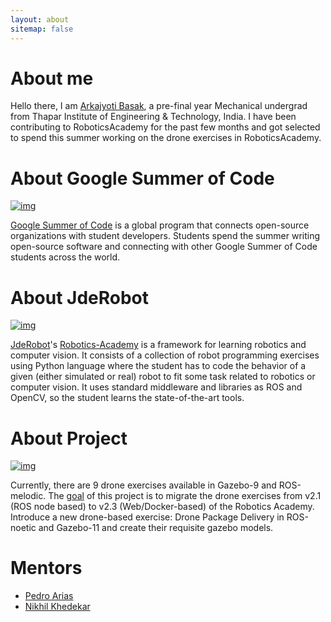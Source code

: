 ```yaml
---
layout: about
sitemap: false
---
```


# About me

Hello there, I am [Arkajyoti Basak](https://github.com/iamarkaj), a pre-final year Mechanical undergrad from Thapar Institute of Engineering & Technology, India. I have been contributing to RoboticsAcademy for the past few months and got selected to spend this summer working on the drone exercises in RoboticsAcademy.


# About Google Summer of Code

[![img](/assets/img/abstract/gsoc.png)](https://summerofcode.withgoogle.com/)

[Google Summer of Code](https://summerofcode.withgoogle.com/) is a global program that connects open-source organizations with student developers. Students spend the summer writing open-source software and connecting with other Google Summer of Code students across the world.


# About JdeRobot

[![img](/assets/img/abstract/jderobot.png)](https://jderobot.github.io/)

[JdeRobot](https://jderobot.github.io/)'s [Robotics-Academy](https://github.com/JdeRobot/RoboticsAcademy) is a framework for learning robotics and computer vision. It consists of a collection of robot programming exercises using Python language where the student has to code the behavior of a given (either simulated or real) robot to fit some task related to robotics or computer vision. It uses standard middleware and libraries as ROS and OpenCV, so the student learns the state-of-the-art tools.


# About Project

[![img](/assets/img/abstract/project_summary.png)](http://jderobot.github.io/RoboticsAcademy/exercises/drones_section)

Currently, there are 9 drone exercises available in Gazebo-9 and ROS-melodic. The [goal](https://jderobot.github.io/activities/gsoc/2021#project-2-robotics-academy-new-drone-based-exercises) of this project is to migrate the drone exercises from v2.1 (ROS node based) to v2.3 (Web/Docker-based) of the Robotics Academy. Introduce a new drone-based exercise: Drone Package Delivery in ROS-noetic and Gazebo-11 and create their requisite gazebo models.


# Mentors

- [Pedro Arias](https://github.com/pariaspe)
- [Nikhil Khedekar](https://github.com/nkhedekar)
